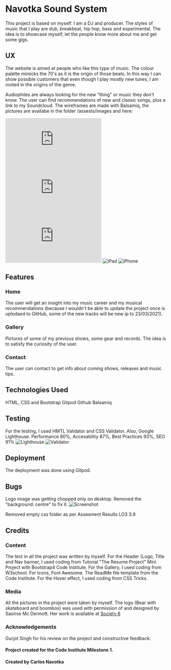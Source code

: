 # Navotka Sound System

This project is based on myself. I am a DJ and producer. The styles of music that I play are dub, breakbeat, hip hop, bass and experimental.
The idea is to showcase myself, let the people know more about me and get some gigs.

## UX
The website is aimed at people who like this type of music. The colour palette mimicks the 70's as it is the origin of those beats. In this way I can show possible customers that even though I play mostly new tunes, I am rooted in the origins of the genre.

Audiophiles are always looking for the new "thing" or music they don't know. The user can find recommendations of new and classic songs, plus a link to my Soundcloud.
The wireframes are made with Balsamiq, the pictures are availabe in the folder /assests/images and here:

![Desktop Home](https://github.com/cnavotka/navotka-soundsystem/blob/master/assets/images/BalsamiqMS1.pdf)
![Desktop Gallery](https://github.com/cnavotka/navotka-soundsystem/blob/master/assets/images/BalsamiqMS1i.pdf)
![Desktop Contact](https://github.com/cnavotka/navotka-soundsystem/blob/master/assets/images/BalsamiqMS1iii.pdf)
![iPad](htpps://github.com/cnavotka/navotka-soundsystem/blob/master/assets/images/iPadii.png)
![iPhone](https://github.com/cnavotka/navotka-soundsystem/blob/master/assets/images/Mobile%20balsamiq.png)


## Features
### Home
The user will get an insight into my music career and my musical recommendations (because I wouldn't be able to update the project once is uplodaed to GitHub, some of the new tracks will be new ip to 23/03/2021).

### Gallery

Pictures of some of my previous shows, some gear and records. The idea is to satisfy the curiosity of the user.

### Contact
The user can contact to get info about coming shows, releases and music tips.

## Technologies Used

HTML, CSS and Bootstrap
Gitpod
Github 
Balsamiq 

## Testing
For the testing, I used HMTL Validator and CSS Validator. Also, Google Lighthouse.
Performance 80%, Accesability 87%, Best Practices 93%, SEO 91%
![Lighthouse](https://github.com/cnavotka/navotka-soundsystem/blob/master/assets/images/perfomancelighthouse.png)
![Validator](https://github.com/cnavotka/navotka-soundsystem/blob/master/assets/images/validatorhtml.png)


## Deployment
The deployment was done using Gitpod.

## Bugs
Logo image was getting chopped only on desktop. Removed the "background: centre" to fix it. 
![Screenshot](https://github.com/cnavotka/navotka-soundsystem/blob/master/assets/images/headlogcut.png)

Removed empty css folder as per Assesment Results LO3 3.9

## Credits
### Content
The text in all the project was written by myself.
For the Header (Logo, Title and Nav banner, I used coding from Tutorial "The Resume Project" Mini Project with Bootstrap4 Code Institute.
For the Gallery, I used coding from W3school.
For Icons, Font Awesome.
The ReadMe file template from the Code Institute.
For the Hover effect, I used coding from CSS Tricks.

### Media
All the pictures in the project were taken by myself.
The logo (Bear with skateboard and boombox) was used with permission of and designed by Saoirse Mc Dermott. Her work is available at [Society 6](https://society6.com/saoirsesushi)

### Acknowledgements

Gurjot Singh for his review on the project and constructive feedback.

#### Project created for the Code Institute Milestone 1.
#### Created by Carlos Navotka 






